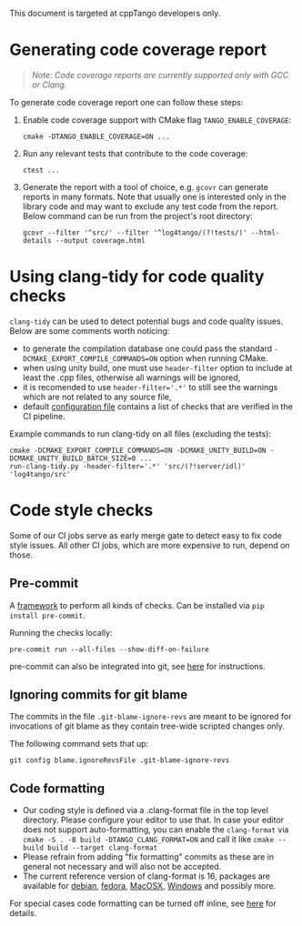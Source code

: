 This document is targeted at cppTango developers only.

# Generating code coverage report

> *Note: Code coverage reports are currently supported only with GCC or Clang.*

To generate code coverage report one can follow these steps:

1. Enable code coverage support with CMake flag `TANGO_ENABLE_COVERAGE`:
   ```
   cmake -DTANGO_ENABLE_COVERAGE=ON ...
   ```
2. Run any relevant tests that contribute to the code coverage:
   ```
   ctest ...
   ```
3. Generate the report with a tool of choice, e.g. `gcovr` can generate reports
   in many formats. Note that usually one is interested only in the library
   code and may want to exclude any test code from the report.
   Below command can be run from the project's root directory:
   ```
   gcovr --filter '^src/' --filter '^log4tango/(?!tests/)' --html-details --output coverage.html
   ```

# Using clang-tidy for code quality checks

`clang-tidy` can be used to detect potential bugs and code quality issues.
Below are some comments worth noticing:

* to generate the compilation database one could pass the standard
  `-DCMAKE_EXPORT_COMPILE_COMMANDS=ON` option when running CMake.
* when using unity build, one must use `header-filter` option to include
  at least the .cpp files, otherwise all warnings will be ignored,
* it is recomended to use `header-filter='.*'` to still see the warnings which
  are not related to any source file,
* default [configuration file](.clang-tidy) contains a list of checks that
  are verified in the CI pipeline.

Example commands to run clang-tidy on all files (excluding the tests):
```
cmake -DCMAKE_EXPORT_COMPILE_COMMANDS=ON -DCMAKE_UNITY_BUILD=ON -DCMAKE_UNITY_BUILD_BATCH_SIZE=0 ...
run-clang-tidy.py -header-filter='.*' 'src/(?!server/idl)' 'log4tango/src'
```

# Code style checks

Some of our CI jobs serve as early merge gate to detect easy to fix code style
issues. All other CI jobs, which are more expensive to run, depend on those.

## Pre-commit

A [framework](https://pre-commit.com) to perform all kinds of checks.
Can be installed via `pip install pre-commit`.

Running the checks locally:

```
pre-commit run --all-files --show-diff-on-failure
```

pre-commit can also be integrated into git, see
[here](https://pre-commit.com/#3-install-the-git-hook-scripts) for instructions.

## Ignoring commits for git blame

The commits in the file `.git-blame-ignore-revs` are meant to be ignored for invocations of
git blame as they contain tree-wide scripted changes only.

The following command sets that up:

```
git config blame.ignoreRevsFile .git-blame-ignore-revs
```

## Code formatting

- Our coding style is defined via a .clang-format file in the top level directory.
  Please configure your editor to use that. In case your editor does not
  support auto-formatting, you can enable the `clang-format` via
  `cmake -S . -B build -DTANGO_CLANG_FORMAT=ON` and call it like `cmake --build build --target clang-format`
- Please refrain from adding "fix formatting" commits as these are in general
  not necessary and will also not be accepted.
- The current reference version of clang-format is 16, packages are available
  for [debian](https://apt.llvm.org),
  [fedora](https://copr.fedorainfracloud.org/coprs/g/fedora-llvm-team/llvm-snapshots/),
  [MacOSX](https://formulae.brew.sh/formula/clang-format#default),
  [Windows](https://github.com/llvm/llvm-project/releases) and possibly more.

For special cases code formatting can be turned off inline, see
[here](https://clang.llvm.org/docs/ClangFormatStyleOptions.html#disabling-formatting-on-a-piece-of-code)
for details.
